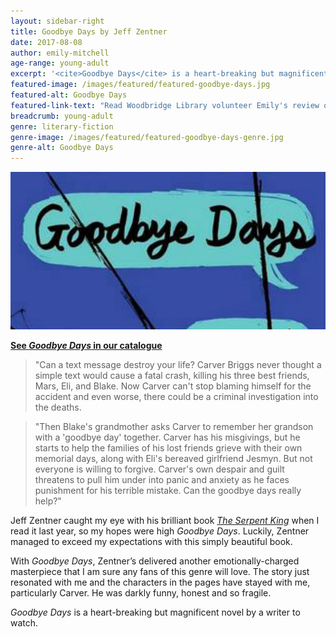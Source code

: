 ```yaml
---
layout: sidebar-right
title: Goodbye Days by Jeff Zentner
date: 2017-08-08
author: emily-mitchell
age-range: young-adult
excerpt: '<cite>Goodbye Days</cite> is a heart-breaking but magnificent novel by a writer to watch.'
featured-image: /images/featured/featured-goodbye-days.jpg
featured-alt: Goodbye Days
featured-link-text: "Read Woodbridge Library volunteer Emily's review of <cite>Goodbye Days</cite>, by Jeff Zentner."
breadcrumb: young-adult
genre: literary-fiction
genre-image: /images/featured/featured-goodbye-days-genre.jpg
genre-alt: Goodbye Days
---
```


![Goodbye Days](/images/featured/featured-goodbye-days.jpg)

**[See <cite>Goodbye Days</cite> in our catalogue](https://suffolk.spydus.co.uk/cgi-bin/spydus.exe/ENQ/OPAC/BIBENQ?BRN=2124788)**

> "Can a text message destroy your life? Carver Briggs never thought a simple text would cause a fatal crash, killing his three best friends, Mars, Eli, and Blake. Now Carver can't stop blaming himself for the accident and even worse, there could be a criminal investigation into the deaths.

> "Then Blake's grandmother asks Carver to remember her grandson with a 'goodbye day' together. Carver has his misgivings, but he starts to help the families of his lost friends grieve with their own memorial days, along with Eli's bereaved girlfriend Jesmyn. But not everyone is willing to forgive. Carver's own despair and guilt threatens to pull him under into panic and anxiety as he faces punishment for his terrible mistake. Can the goodbye days really help?"

Jeff Zentner caught my eye with his brilliant book [<cite>The Serpent King</cite>](https://suffolk.spydus.co.uk/cgi-bin/spydus.exe/ENQ/OPAC/BIBENQ?BRN=1926782) when I read it last year, so my hopes were high <cite>Goodbye Days</cite>. Luckily, Zentner managed to exceed my expectations with this simply beautiful book.

With <cite>Goodbye Days</cite>, Zentner’s delivered another emotionally-charged masterpiece that I am sure any fans of this genre will love. The story just resonated with me and the characters in the pages have stayed with me, particularly Carver. He was darkly funny, honest and so fragile.

<cite>Goodbye Days</cite> is a heart-breaking but magnificent novel by a writer to watch.
